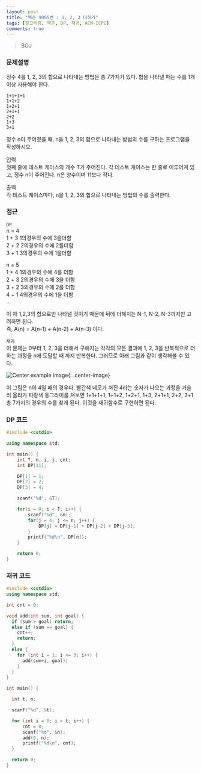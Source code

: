 ```yaml
---
layout: post
title: "백준 9095번 : 1, 2, 3 더하기"
tags: [알고리즘, 백준, DP, 재귀, ACM-ICPC]
comments: true
---
```


> BOJ  

### 문제설명  
정수 4를 1, 2, 3의 합으로 나타내는 방법은 총 7가지가 있다. 합을 나타낼 때는 수를 1개 이상 사용해야 한다.  
~~~
1+1+1+1  
1+1+2  
1+2+1  
2+1+1  
2+2  
1+3  
3+1  
~~~
정수 n이 주어졌을 때, n을 1, 2, 3의 합으로 나타내는 방법의 수를 구하는 프로그램을 작성하시오.  

입력  
첫째 줄에 테스트 케이스의 개수 T가 주어진다. 각 테스트 케이스는 한 줄로 이루어져 있고, 정수 n이 주어진다. n은 양수이며 11보다 작다.  

출력  
각 테스트 케이스마다, n을 1, 2, 3의 합으로 나타내는 방법의 수를 출력한다.  

### 접근  
`DP`  
n = 4  
1 + 3 1의경우의 수에 3을더함  
2 + 2 2의경우의 수에 2를더함  
3 + 1 3의경우의 수에 1을더함  

n = 5  
1 + 4 1의경우의 수에 4를 더함  
2 + 3 2의경우의 수에 3을 더함  
3 + 2 3의경우의 수에 2를 더함  
4 + 1 4의경우의 수에 1을 더함  
...  

이 때 1,2,3의 합으로만 나타낼 것이기 때문에 뒤에 더해지는 N-1, N-2, N-3까지만 고려하면 된다.  
즉, A(n) = A(n-1) + A(n-2) + A(n-3) 이다.  

`재귀`  
이 문제는 0부터 1, 2, 3을 더해서 구해지는 각각의 모든 결과에 1, 2, 3을 반복적으로 더하는 과정을 n에 도달할 때 까지 반복한다. 그러므로 아래 그림과 같이 생각해볼 수 있다.  

![Center example image](https://user-images.githubusercontent.com/35067611/82222017-b078c580-995b-11ea-8ac5-a2ef1c566cc4.jpeg "Center"){: .center-image}  

이 그림은 n이 4일 때의 경우다. 빨간색 네모가 쳐진 4라는 숫자가 나오는 과정을 거슬러 올라가 파랑색 동그라미를 쳐보면 1+1+1+1, 1+1+2, 1+2+1, 1+3, 2+1+1, 2+2, 3+1 총 7가지의 경우의 수를 찾게 된다. 이것을 재귀함수로 구현하면 된다.  

### DP 코드  
~~~c++
#include <cstdio>

using namespace std;

int main() {
    int T, n, i, j, cnt;
    int DP[11];

    DP[1] = 1;
    DP[2] = 2;
    DP[3] = 4;

    scanf("%d", &T);

    for(i = 0; i < T; i++) {
        scanf("%d", &n);
        for(j = 4; j <= n; j++) {
            DP[j] = DP[j-1] + DP[j-2] + DP[j-3];
        }
        printf("%d\n", DP[n]);
    }

    return 0;
}
~~~

### 재귀 코드  
~~~c++
#include <cstdio>
using namespace std;

int cnt = 0;

void add(int sum, int goal) {
  if (sum > goal) return;
  else if (sum == goal) {
    cnt++;
    return;
  }
  else {
    for (int i = 1; i <= 3; i++) {
      add(sum+i, goal);
    }
  }
}

int main() {

  int t, n;

  scanf("%d", &t);

  for (int i = 0; i < t; i++) {
      cnt = 0;
      scanf("%d", &n);
      add(0, n);
      printf("%d\n", cnt);
  }

  return 0;
}
~~~
